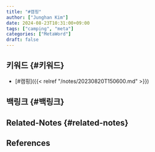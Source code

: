 ```yaml
---
title: "#캠핑"
author: ["Junghan Kim"]
date: 2024-08-23T10:31:00+09:00
tags: ["camping", "meta"]
categories: ["MetaWord"]
draft: false
---
```


## 키워드 {#키워드}

-   [#캠핑]({{< relref "/notes/20230820T150600.md" >}})


## 백링크 {#백링크}


## Related-Notes {#related-notes}

## References

<style>.csl-entry{text-indent: -1.5em; margin-left: 1.5em;}</style><div class="csl-bib-body">
</div>
